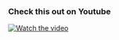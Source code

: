 ### Check this out on Youtube

[![Watch the video](https://img.youtube.com/vi/NpuBpuayfdk/hqdefault.jpg)](https://youtu.be/NpuBpuayfdk)
